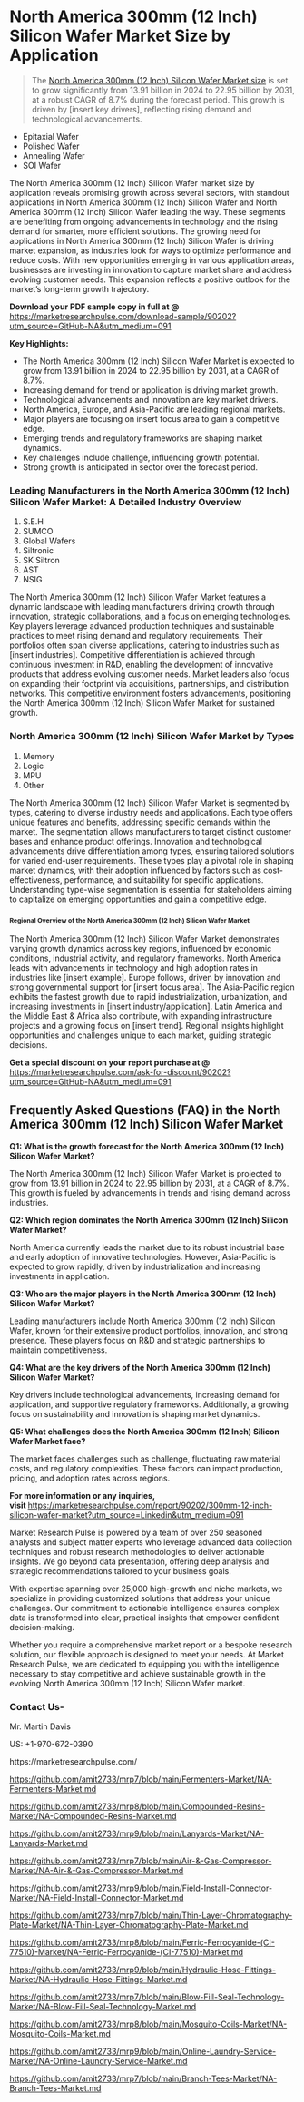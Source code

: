 <h1>North America 300mm (12 Inch) Silicon Wafer Market&nbsp;Size by Application</h1><blockquote><p>The <a href="https://marketresearchpulse.com/download-sample/90202?utm_source=GitHub-NA&amp;utm_medium=091">North America 300mm (12 Inch) Silicon Wafer Market size</a> is set to grow significantly from 13.91 billion in 2024 to 22.95 billion by 2031, at a robust CAGR of 8.7% during the forecast period. This growth is driven by [insert key drivers], reflecting rising demand and technological advancements.</p></blockquote><ul><li>Epitaxial Wafer<li> Polished Wafer<li> Annealing Wafer<li> SOI Wafer</li></ul><p>The North America 300mm (12 Inch) Silicon Wafer market size by application reveals promising growth across several sectors, with standout applications in North America 300mm (12 Inch) Silicon Wafer and North America 300mm (12 Inch) Silicon Wafer leading the way. These segments are benefiting from ongoing advancements in technology and the rising demand for smarter, more efficient solutions. The growing need for applications in North America 300mm (12 Inch) Silicon Wafer is driving market expansion, as industries look for ways to optimize performance and reduce costs. With new opportunities emerging in various application areas, businesses are investing in innovation to capture market share and address evolving customer needs. This expansion reflects a positive outlook for the market’s long-term growth trajectory.</p><p><strong>Download your PDF sample copy in full at @ </strong><a href="https://marketresearchpulse.com/download-sample/90202?utm_source=GitHub-NA&amp;utm_medium=091">https://marketresearchpulse.com/download-sample/90202?utm_source=GitHub-NA&amp;utm_medium=091</a></p><p><strong>Key Highlights: </strong></p><ul><li>The North America 300mm (12 Inch) Silicon Wafer Market is expected to grow from 13.91 billion in 2024 to 22.95 billion by 2031, at a CAGR of 8.7%.</li><li>Increasing demand for trend or application is driving market growth.</li><li>Technological advancements and innovation are key market drivers.</li><li>North America, Europe, and Asia-Pacific are leading regional markets.</li><li>Major players are focusing on insert focus area to gain a competitive edge.</li><li>Emerging trends and regulatory frameworks are shaping market dynamics.</li><li>Key challenges include challenge, influencing growth potential.</li><li>Strong growth is anticipated in sector over the forecast period.</li></ul><h3>Leading Manufacturers in the North America 300mm (12 Inch) Silicon Wafer Market: A Detailed Industry Overview</h3><ol><li>S.E.H</li><li>SUMCO</li><li>Global Wafers</li><li>Siltronic</li><li>SK Siltron</li><li>AST</li><li>NSIG</li></ol><div class="flex max-w-full flex-col flex-grow"><div class="min-h-8 text-message flex w-full flex-col items-end gap-2 whitespace-normal break-words [.text-message+&amp;]:mt-5" dir="auto" data-message-author-role="assistant" data-message-id="fd8432e4-4910-450d-b182-61b7bfb0a01f" data-message-model-slug="gpt-4o"><div class="flex w-full flex-col gap-1 empty:hidden first:pt-[3px]"><div class="markdown prose w-full break-words dark:prose-invert light"><p>The North America 300mm (12 Inch) Silicon Wafer Market features a dynamic landscape with leading manufacturers driving growth through innovation, strategic collaborations, and a focus on emerging technologies. Key players leverage advanced production techniques and sustainable practices to meet rising demand and regulatory requirements. Their portfolios often span diverse applications, catering to industries such as [insert industries]. Competitive differentiation is achieved through continuous investment in R&amp;D, enabling the development of innovative products that address evolving customer needs. Market leaders also focus on expanding their footprint via acquisitions, partnerships, and distribution networks. This competitive environment fosters advancements, positioning the North America 300mm (12 Inch) Silicon Wafer Market for sustained growth.</p></div></div></div></div><h3>North America 300mm (12 Inch) Silicon Wafer Market by Types</h3><ol><li>Memory<li> Logic<li> MPU<li> Other</li></ol><div class="flex max-w-full flex-col flex-grow"><div class="min-h-8 text-message flex w-full flex-col items-end gap-2 whitespace-normal break-words [.text-message+&amp;]:mt-5" dir="auto" data-message-author-role="assistant" data-message-id="084470be-0bb7-4664-bddf-5156b4f41249" data-message-model-slug="gpt-4o-mini"><div class="flex w-full flex-col gap-1 empty:hidden first:pt-[3px]"><div class="markdown prose w-full break-words dark:prose-invert light"><p>The North America 300mm (12 Inch) Silicon Wafer Market is segmented by types, catering to diverse industry needs and applications. Each type offers unique features and benefits, addressing specific demands within the market. The segmentation allows manufacturers to target distinct customer bases and enhance product offerings. Innovation and technological advancements drive differentiation among types, ensuring tailored solutions for varied end-user requirements. These types play a pivotal role in shaping market dynamics, with their adoption influenced by factors such as cost-effectiveness, performance, and suitability for specific applications. Understanding type-wise segmentation is essential for stakeholders aiming to capitalize on emerging opportunities and gain a competitive edge.</p></div></div></div></div><h3><span style="font-size: 11px;">Regional Overview of the North America 300mm (12 Inch) Silicon Wafer Market</span></h3><div class="flex max-w-full flex-col flex-grow"><div class="min-h-8 text-message flex w-full flex-col items-end gap-2 whitespace-normal break-words [.text-message+&amp;]:mt-5" dir="auto" data-message-author-role="assistant" data-message-id="e9038762-ce64-4e30-91c9-9bd413514231" data-message-model-slug="gpt-4o-mini"><div class="flex w-full flex-col gap-1 empty:hidden first:pt-[3px]"><div class="markdown prose w-full break-words dark:prose-invert light"><p>The North America 300mm (12 Inch) Silicon Wafer Market demonstrates varying growth dynamics across key regions, influenced by economic conditions, industrial activity, and regulatory frameworks. North America leads with advancements in technology and high adoption rates in industries like [insert example]. Europe follows, driven by innovation and strong governmental support for [insert focus area]. The Asia-Pacific region exhibits the fastest growth due to rapid industrialization, urbanization, and increasing investments in [insert industry/application]. Latin America and the Middle East &amp; Africa also contribute, with expanding infrastructure projects and a growing focus on [insert trend]. Regional insights highlight opportunities and challenges unique to each market, guiding strategic decisions.</p></div></div></div></div><p><strong>Get a special discount on your report purchase at @ </strong><a href="https://marketresearchpulse.com/ask-for-discount/90202?utm_source=GitHub-NA&amp;utm_medium=091">https://marketresearchpulse.com/ask-for-discount/90202?utm_source=GitHub-NA&amp;utm_medium=091</a></p><h2>Frequently Asked Questions (FAQ) in the North America 300mm (12 Inch) Silicon Wafer Market</h2><p><strong>Q1: What is the growth forecast for the North America 300mm (12 Inch) Silicon Wafer Market?</strong></p><p>The North America 300mm (12 Inch) Silicon Wafer Market is projected to grow from 13.91 billion in 2024 to 22.95 billion by 2031, at a CAGR of 8.7%. This growth is fueled by advancements in trends and rising demand across industries.</p><p><strong>Q2: Which region dominates the North America 300mm (12 Inch) Silicon Wafer Market?</strong></p><p>North America currently leads the market due to its robust industrial base and early adoption of innovative technologies. However, Asia-Pacific is expected to grow rapidly, driven by industrialization and increasing investments in application.</p><p><strong>Q3: Who are the major players in the North America 300mm (12 Inch) Silicon Wafer Market?</strong></p><p>Leading manufacturers include North America 300mm (12 Inch) Silicon Wafer, known for their extensive product portfolios, innovation, and strong presence. These players focus on R&amp;D and strategic partnerships to maintain competitiveness.</p><p><strong>Q4: What are the key drivers of the North America 300mm (12 Inch) Silicon Wafer Market?</strong></p><p>Key drivers include technological advancements, increasing demand for application, and supportive regulatory frameworks. Additionally, a growing focus on sustainability and innovation is shaping market dynamics.</p><p><strong>Q5: What challenges does the North America 300mm (12 Inch) Silicon Wafer Market face?</strong></p><p>The market faces challenges such as challenge, fluctuating raw material costs, and regulatory complexities. These factors can impact production, pricing, and adoption rates across regions.</p><p><strong>For more information or any inquiries, visit&nbsp;</strong><a href="https://marketresearchpulse.com/report/90202/300mm-12-inch-silicon-wafer-market?utm_source=Linkedin&utm_medium=091">https://marketresearchpulse.com/report/90202/300mm-12-inch-silicon-wafer-market?utm_source=Linkedin&utm_medium=091</a></p><p>Market Research Pulse is powered by a team of over 250 seasoned analysts and subject matter experts who leverage advanced data collection techniques and robust research methodologies to deliver actionable insights. We go beyond data presentation, offering deep analysis and strategic recommendations tailored to your business goals.</p><p>With expertise spanning over 25,000 high-growth and niche markets, we specialize in providing customized solutions that address your unique challenges. Our commitment to actionable intelligence ensures complex data is transformed into clear, practical insights that empower confident decision-making.</p><p>Whether you require a comprehensive market report or a bespoke research solution, our flexible approach is designed to meet your needs. At Market Research Pulse, we are dedicated to equipping you with the intelligence necessary to stay competitive and achieve sustainable growth in the evolving North America 300mm (12 Inch) Silicon Wafer market.</p><h3><strong>Contact Us-</strong></h3><p>Mr. Martin Davis</p><p>US: +1-970-672-0390</p><p>https://marketresearchpulse.com/</p><p><a href="https://github.com/amit2733/mrp7/blob/main/Fermenters-Market/NA-Fermenters-Market.md">https://github.com/amit2733/mrp7/blob/main/Fermenters-Market/NA-Fermenters-Market.md</a></p><p><a href="https://github.com/amit2733/mrp8/blob/main/Compounded-Resins-Market/NA-Compounded-Resins-Market.md">https://github.com/amit2733/mrp8/blob/main/Compounded-Resins-Market/NA-Compounded-Resins-Market.md</a></p><p><a href="https://github.com/amit2733/mrp9/blob/main/Lanyards-Market/NA-Lanyards-Market.md">https://github.com/amit2733/mrp9/blob/main/Lanyards-Market/NA-Lanyards-Market.md</a></p><p><a href="https://github.com/amit2733/mrp7/blob/main/Air-&-Gas-Compressor-Market/NA-Air-&-Gas-Compressor-Market.md">https://github.com/amit2733/mrp7/blob/main/Air-&-Gas-Compressor-Market/NA-Air-&-Gas-Compressor-Market.md</a></p><p><a href="https://github.com/amit2733/mrp9/blob/main/Field-Install-Connector-Market/NA-Field-Install-Connector-Market.md">https://github.com/amit2733/mrp9/blob/main/Field-Install-Connector-Market/NA-Field-Install-Connector-Market.md</a></p><p><a href="https://github.com/amit2733/mrp7/blob/main/Thin-Layer-Chromatography-Plate-Market/NA-Thin-Layer-Chromatography-Plate-Market.md">https://github.com/amit2733/mrp7/blob/main/Thin-Layer-Chromatography-Plate-Market/NA-Thin-Layer-Chromatography-Plate-Market.md</a></p><p><a href="https://github.com/amit2733/mrp8/blob/main/Ferric-Ferrocyanide-(CI-77510)-Market/NA-Ferric-Ferrocyanide-(CI-77510)-Market.md">https://github.com/amit2733/mrp8/blob/main/Ferric-Ferrocyanide-(CI-77510)-Market/NA-Ferric-Ferrocyanide-(CI-77510)-Market.md</a></p><p><a href="https://github.com/amit2733/mrp9/blob/main/Hydraulic-Hose-Fittings-Market/NA-Hydraulic-Hose-Fittings-Market.md">https://github.com/amit2733/mrp9/blob/main/Hydraulic-Hose-Fittings-Market/NA-Hydraulic-Hose-Fittings-Market.md</a></p><p><a href="https://github.com/amit2733/mrp7/blob/main/Blow-Fill-Seal-Technology-Market/NA-Blow-Fill-Seal-Technology-Market.md">https://github.com/amit2733/mrp7/blob/main/Blow-Fill-Seal-Technology-Market/NA-Blow-Fill-Seal-Technology-Market.md</a></p><p><a href="https://github.com/amit2733/mrp8/blob/main/Mosquito-Coils-Market/NA-Mosquito-Coils-Market.md">https://github.com/amit2733/mrp8/blob/main/Mosquito-Coils-Market/NA-Mosquito-Coils-Market.md</a></p><p><a href="https://github.com/amit2733/mrp9/blob/main/Online-Laundry-Service-Market/NA-Online-Laundry-Service-Market.md">https://github.com/amit2733/mrp9/blob/main/Online-Laundry-Service-Market/NA-Online-Laundry-Service-Market.md</a></p><p><a href="https://github.com/amit2733/mrp7/blob/main/Branch-Tees-Market/NA-Branch-Tees-Market.md">https://github.com/amit2733/mrp7/blob/main/Branch-Tees-Market/NA-Branch-Tees-Market.md</a></p>
